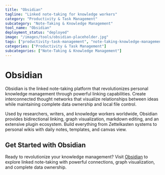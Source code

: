 ```yaml
---
title: "Obsidian"
tagline: "Linked note-taking for knowledge workers"
category: "Productivity & Task Management"
subcategory: "Note-Taking & Knowledge Management"
tool_name: "Obsidian"
deployment_status: "deployed"
image: "/images/tools/obsidian-placeholder.jpg"
tags: ["productivity-task-management", "note-taking-knowledge-management", "linked-notes", "knowledge-graphs", "research-tools"]
categories: ["Productivity & Task Management"]
subcategories: ["Note-Taking & Knowledge Management"]
---
```


# Obsidian

Obsidian is the linked note-taking platform that revolutionizes personal knowledge management through powerful linking capabilities. Create interconnected thought networks that visualize relationships between ideas while maintaining complete data ownership and local file control.

Used by researchers, writers, and knowledge workers worldwide, Obsidian provides bidirectional linking, graph visualization, markdown editing, and an extensive plugin ecosystem. Build everything from Zettelkasten systems to personal wikis with daily notes, templates, and canvas view.

## Get Started with Obsidian

Ready to revolutionize your knowledge management? Visit [Obsidian](https://obsidian.md) to explore linked note-taking with powerful connections, graph visualization, and complete data ownership.